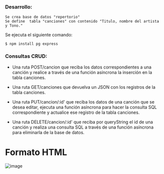 ### Desarrollo:


   
    Se crea base de datos "repertorio" 
    Se define  tabla "canciones" con contenido "Titulo, nombre del artista y Tono."
  
  Se ejecuta el siguiente comando:
  
`$ npm install pg express`

### Consultas CRUD:
- Una ruta POST/cancion que reciba los datos correspondientes a una canción y realice a través de una función asíncrona la inserción en la tabla canciones.

- Una ruta GET/canciones que devuelva un JSON con los registros de la tabla canciones.

- Una ruta PUT/cancion/:id' que reciba los datos de una canción que se desea editar, ejecuta una función asíncrona para hacer la consulta SQL correspondiente y actualice ese registro de la tabla canciones.

- Una ruta DELETE/cancion/:id' que reciba por queryString el id de una canción y realiza una consulta SQL a través de una función asíncrona para eliminarla de la base de datos.



# Formato HTML
![image](https://github.com/garekss/desafio_mirepertorio/assets/159491346/276c9b4b-8de7-4139-a670-9b8a6936ed7f)
